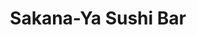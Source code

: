 ---
layout: place
title: Sakana-Ya Sushi Bar
permalink: /new-york/syracuse/sakana-ya-sushi-bar.html
stateAbbr: NY
stateName: New York
cityName: Syracuse
seo:
  type: restaurant
  links: http://www.syracusesushi.com/
place_id: ChIJaf5es8Dz2YkRRqV2IfSjXj0
photos:
  - name: >-
      places/ChIJaf5es8Dz2YkRRqV2IfSjXj0/photos/AeeoHcL2T9AJiNnh4ZM60JROGYRNPh9MHpdKYsUBweHHO03rq-DSUmI_VsU6gBlSshtqBQjGPCqHCoZvaPWOQfE95XngkHP1BSwvz4iCsbuqGslJzT31vyNAInCwDVFUpM0lb4UjTaYmxRTK5y7n-_i9dqtCilnjYPollsWnd0i1x0lXuA0QVT0MviFQ6v3sPJQWwiMYmmQy-b5T47qe4kwSEptMXQQKaKVSqQqmCDzEVtOn4CGkDGBbiEQ9QkZKdC7VLtcljBHHmoqNXSSdJ9EpIR0_q4hgALXW2p8JA28MHSQcv8CC0f3QIiApm2nEt_C4WXvvIcUVvFBiG9wFSKznUsLXEMoQCgKqtPDew2y8YiIfBqFEY8iQztKLIEe9vZM0fu3nQ2V-6_6l138RY2uY6IQ6VxrH-u4ERGGem_hUl5f1jw
    widthPx: 3647
    heightPx: 2731
    authorAttributions:
      - displayName: David Herszenson
        uri: https://maps.google.com/maps/contrib/108585025234485852384
        photoUri: >-
          https://lh3.googleusercontent.com/a-/ALV-UjWs9QcntFUNgDuGpKGOzS6n5tjLrUnhRgy7x_XJI256TB87TPyugw=s100-p-k-no-mo
    flagContentUri: >-
      https://www.google.com/local/imagery/report/?cb_client=maps_api_places.places_api&image_key=!1e10!2sCIHM0ogKEICAgID2zqXXOQ&hl=en-US
    googleMapsUri: >-
      https://www.google.com/maps/place//data=!3m4!1e2!3m2!1sCIHM0ogKEICAgID2zqXXOQ!2e10!4m2!3m1!1s0x89d9f3c0b35efe69:0x3d5ea3f42176a546
  - name: >-
      places/ChIJaf5es8Dz2YkRRqV2IfSjXj0/photos/AeeoHcL40zyfj6NFYuPt7sl8reTtTrBMjguyhk_-EIgaCkJ1o1O83aI0X-HfZwLXF2UVQNMha4eC1_SDptCSBsVVNYlAayYcWKVOpbMy_42TRfWno4D8ZtvJsAbXK_f0ZJdES3vagE0QpfJ4pb4bUu33PsTrEBwcKVEr7MHZetghlkk0VPbLyURVREdv_k5RbUSXWSOb9DgvrGE7viOBo01xa_Z6ilc9Mytv7e5RLfqMu2ilOg7RVirpoubZzBX9tP56_i-DGAAf56Eygq6_jQUEqAjzwjYhawbmLwmC17eA4pXgjLCDj8CE19twfR9deAvbhre6rrn6AftONA9stVpsoHbaK8i_yx3KxmH6s979L88wib1yqlX2HERZqVLB0c5Xwz-YuKeL_eygW-0BU4avXLLI_dSipSdwKtpkR6CeY8lXwA
    widthPx: 2753
    heightPx: 1928
    authorAttributions:
      - displayName: Douglas Liebig
        uri: https://maps.google.com/maps/contrib/106560251621427972984
        photoUri: >-
          https://lh3.googleusercontent.com/a-/ALV-UjXxIY8llog8V0cGkaESYogPvom07aIAUJxZexV7nWelAEAMWqga=s100-p-k-no-mo
    flagContentUri: >-
      https://www.google.com/local/imagery/report/?cb_client=maps_api_places.places_api&image_key=!1e10!2sCIHM0ogKEICAgICquPbaaQ&hl=en-US
    googleMapsUri: >-
      https://www.google.com/maps/place//data=!3m4!1e2!3m2!1sCIHM0ogKEICAgICquPbaaQ!2e10!4m2!3m1!1s0x89d9f3c0b35efe69:0x3d5ea3f42176a546
  - name: >-
      places/ChIJaf5es8Dz2YkRRqV2IfSjXj0/photos/AeeoHcIXkCyqydn-AcKytLHNNO4CZ_46oKRYxS4X-HYabgcL7jdp_sR7yaC9TOUN1CyGS9Pgl_U2cN6Cp4kEMUjr9vsxha2OfzfcSgc6_U1Zsm-7VUyL9ZkESGxu8vbtGeAjki6mwpQgUyhrtwYcufbszKnxyqmWNTqcDuOOX3kVakaKA_f2_EqNfKvZBQOWRBFTIYKDFJ2k4IXO_vN39XfKZw3GrwFO6mzPIVNMbZZRbuMI-UusDTY_g4YnJBJAY44u91BZg0WDxZX-z2BOwyR_QFjpXthxgZCiJiwc13uuJDN39Y-WLCTs1OB1dkQqPNb4Fjs_kHNaumz5uJCtJNyiz3Uczp1Pk7rub08xCqilGMlBLWlsEVvYDbAKfDKxW8XOohb8BBzF6nPALz4GoPT-pLgN68liElzAxmmlShtfhDqFDg
    widthPx: 2268
    heightPx: 4032
    authorAttributions:
      - displayName: Justin Crandall
        uri: https://maps.google.com/maps/contrib/102292406054621977566
        photoUri: >-
          https://lh3.googleusercontent.com/a/ACg8ocKhJY8KLDwnstJfOOcquSvwYD57vm-w2W25ElfyBijYTCfvsQ=s100-p-k-no-mo
    flagContentUri: >-
      https://www.google.com/local/imagery/report/?cb_client=maps_api_places.places_api&image_key=!1e10!2sCIHM0ogKEICAgIDFj-rAcA&hl=en-US
    googleMapsUri: >-
      https://www.google.com/maps/place//data=!3m4!1e2!3m2!1sCIHM0ogKEICAgIDFj-rAcA!2e10!4m2!3m1!1s0x89d9f3c0b35efe69:0x3d5ea3f42176a546
  - name: >-
      places/ChIJaf5es8Dz2YkRRqV2IfSjXj0/photos/AeeoHcIQNLtg9uiOmvZHDNyJrovbHPN8AbGh2JZUbOzBnJzRi4fQH3fnBLDdvdvjd5diPzcFde9RpuSjxlReq_4yzTzrjZLsVA9nuTk37uI3B2_kwz3rJciAj1hGBl15bhFFOqAqJTWSDv0qIVcwf2RKZCcCh-pExUlquuQqAaGdsIltrUAKUg_g68veo2npKwbpLw1i-ywSBDDRXAo2rPTibSdRL0PTKpf6tCpWjG3ldyWqX_aQFzfL42ECavgkq0szQ_reb-Gf5yfqMQq6YhPaBekEeMpxlcMAO6y-5tQj8FLDpeNwj6BzsOTEQnzSh1T8rdWnIbNVVo89m-7uWP_5ZofN1fxPpP-pYhfqc-JPT-k84gp52G70yup4ivi_gWZS3zKmaiyjiPCCshgyog_UpZZIYJQXCRL8Aq_8fB1wbe7QEQ
    widthPx: 3024
    heightPx: 4032
    authorAttributions:
      - displayName: Nicholas Thompson
        uri: https://maps.google.com/maps/contrib/104490975711388024275
        photoUri: >-
          https://lh3.googleusercontent.com/a/ACg8ocJkbmVrHtkmKyLiR0IItchbRRRRoQG9wzU0YU-q5CAabEZpOQ=s100-p-k-no-mo
    flagContentUri: >-
      https://www.google.com/local/imagery/report/?cb_client=maps_api_places.places_api&image_key=!1e10!2sCIHM0ogKEICAgICHkIXmHA&hl=en-US
    googleMapsUri: >-
      https://www.google.com/maps/place//data=!3m4!1e2!3m2!1sCIHM0ogKEICAgICHkIXmHA!2e10!4m2!3m1!1s0x89d9f3c0b35efe69:0x3d5ea3f42176a546
  - name: >-
      places/ChIJaf5es8Dz2YkRRqV2IfSjXj0/photos/AeeoHcIXgEbBCRH1_HBvgfv1IMQC7ZxokiOGrCsogcjbViipGvyrRgCT6VEC9NUCR9W8dO6m-0DIZs06FEF5zTnN4Uwb1XtN6W05iFBTdlNGjv4uGa3fp38rzRSH6Y41ixByA0_n7PhB-2Uf8rBoT1TnSMn9xIlqil3c1iU_hwPth3uHBKmM-zRoModxDtv-TRu18Tfz_mgkDEPIUTIv4h9EHx52HtzHd5NhyC1GUd5g8ClPjjrMM4uuG1M8HNm6igIX2LTDyjNeu75tHypAmyYIE5CSjOaqa4D9u2gF85-y4EcWeX0bvs4Yx1lP-PtFXYy0MFmCTXOPDPAZjzh4oWEFZBpuskzZqgyLuM_hCbL24mRvNIBjW5aYBeC2IKPUH7fJowdja5jJNl9rsYsjxi5L-um_fmwYuWTxeIvpsNkWp47fKA
    widthPx: 4032
    heightPx: 3024
    authorAttributions:
      - displayName: Jennifer Whitaker
        uri: https://maps.google.com/maps/contrib/108745016806832575590
        photoUri: >-
          https://lh3.googleusercontent.com/a-/ALV-UjUXUGVNJDlLC-NiidXlHloSd18dvBC8hREq5fdoXT3J0D8f7a8c=s100-p-k-no-mo
    flagContentUri: >-
      https://www.google.com/local/imagery/report/?cb_client=maps_api_places.places_api&image_key=!1e10!2sCIHM0ogKEICAgID48-K-OA&hl=en-US
    googleMapsUri: >-
      https://www.google.com/maps/place//data=!3m4!1e2!3m2!1sCIHM0ogKEICAgID48-K-OA!2e10!4m2!3m1!1s0x89d9f3c0b35efe69:0x3d5ea3f42176a546
  - name: >-
      places/ChIJaf5es8Dz2YkRRqV2IfSjXj0/photos/AeeoHcKnP9UaVFNck9mHFIBGuSlXZpHSM9q6wWOl7dUgIOItLNrl1Qnot0_4ORfeg-CmbbP97ILjHTMe1rM4olCm-hfErhDnCpA83oN5Vg-h0S14iwEowE7QTBVOCjC0ndFLZKHERb_lA_9Z30L3oali9jJvzy5dINyBBEHqBlYbpzg9or-oA8_1TWdmAOfziU4VUvSt0GGqpw_geFW02kXUAdlE6n_6CXkEReU3_eWN9_RH3RB-SjP4UVO5WM0_MUS4ufWObrHiuzwcQiRnD6yJUX0Xu1kjsE07Ti7cLjF6dV75GjKxXjPePReCjXuA2DmThS2cR709CosW9aNDR_YG7b8kwq2wmrjxkLexw_byHxk3q01axf5MT06W2IvQgxm4X0vIDGA-1ADMfEiwLbiiQMbW1RtUDPPcL9TCjJdkBH-k0J0N
    widthPx: 4080
    heightPx: 3072
    authorAttributions:
      - displayName: Michael LaBarbera
        uri: https://maps.google.com/maps/contrib/102513626008828409265
        photoUri: >-
          https://lh3.googleusercontent.com/a-/ALV-UjVMz_UYYRAdlm_0Eam6EKufjNq0s1kx1MEAl3FBIc4Wv8UBxDEsEw=s100-p-k-no-mo
    flagContentUri: >-
      https://www.google.com/local/imagery/report/?cb_client=maps_api_places.places_api&image_key=!1e10!2sCIHM0ogKEICAgIDJkuf98wE&hl=en-US
    googleMapsUri: >-
      https://www.google.com/maps/place//data=!3m4!1e2!3m2!1sCIHM0ogKEICAgIDJkuf98wE!2e10!4m2!3m1!1s0x89d9f3c0b35efe69:0x3d5ea3f42176a546
  - name: >-
      places/ChIJaf5es8Dz2YkRRqV2IfSjXj0/photos/AeeoHcJj6k9GAZq4oAOKXG5jk6LIQ5GJYr8vDmKVBLfAR5SeoPiDdxyNssSmfd8oUSXlSvCExkapI-P3WslddKotmB11pqCCusyDcPJtwXcVW1GX_uMs9FE3CpORaoj3yHkLEnqX0utJDeb4x5nYiGeITsGP7rGqcBtClSaQOxOxhqxe4X0DOXglSxRJgx5eSgDd7oKmJ6csewLsw7NdsMwBnCo-l3vo9KsYuv36bKtBjiOWIXxiUIsb8YAsE4xuHY87lKvVeF4PgsROx8WiKv7jXNPTV_QNeYhgAUiCzn2C-cprqXohaHatdVi68OC66TrKW_uqZ8YQ_M33FKJRF0Bah0WcrFo1X_OdJ6X8z6flmx1-cFryIWdrMSNso4vbKkdFN5YEIc46zuY8XaInYphZg8mAlkJa0BB5s8HGk0oOfGViJA
    widthPx: 3024
    heightPx: 4032
    authorAttributions:
      - displayName: Jenny Johnson-Chunka
        uri: https://maps.google.com/maps/contrib/108640430979080246853
        photoUri: >-
          https://lh3.googleusercontent.com/a-/ALV-UjVQ5CtJlg3Wi_VMpI4M8KwzT1sS6FUf-O_LiP63RqWcJZP6HMk=s100-p-k-no-mo
    flagContentUri: >-
      https://www.google.com/local/imagery/report/?cb_client=maps_api_places.places_api&image_key=!1e10!2sCIHM0ogKEICAgIC9qN7uBw&hl=en-US
    googleMapsUri: >-
      https://www.google.com/maps/place//data=!3m4!1e2!3m2!1sCIHM0ogKEICAgIC9qN7uBw!2e10!4m2!3m1!1s0x89d9f3c0b35efe69:0x3d5ea3f42176a546
  - name: >-
      places/ChIJaf5es8Dz2YkRRqV2IfSjXj0/photos/AeeoHcJhbKULKYzWRQMM9wLNq2FvlW1mV5-PaULeElvMTl1n28vcKgrh4Sz4HO2Dt3MC2HBiD-xYXvPbNUkSd7jQbSY1_XM4T4guGSuhv6zTOw7K3HJYAIg-kNLe0yD41OsNF94tkgHJgLVUiJanwSR2DJ25x6ked8JeqSJNgXKwyNws20Lowup2Qj8e2_z0UQpmQhpgNzLEMdJEPs5DEeAPgSr_ChCkRfIwDpEH22csC6JmSzBG-VK9mxxI4Bv3Gswe-K29_cSqCj0DcVHf-GEZsowEtFpGtfqRKE2SJ7dN-1M27ryclbUp0F46FXjgMlKIqRL0d3Q1GPvcocUcFyQjCIwTjBD00Gmo2r5WKhWVvW_HYzGWVdKS6U4NEOO3Hoe6ojGD81WvAQDvpyrRQUsLCF4ClBelLUdJDq-bPh7VIO8
    widthPx: 2252
    heightPx: 4000
    authorAttributions:
      - displayName: Sack Sengthavy
        uri: https://maps.google.com/maps/contrib/117178181199933116330
        photoUri: >-
          https://lh3.googleusercontent.com/a-/ALV-UjU7nJomtkqzUJtvSngzkVH9pBdVQMFPr0UVRtXXSDUfJYoOrQipwQ=s100-p-k-no-mo
    flagContentUri: >-
      https://www.google.com/local/imagery/report/?cb_client=maps_api_places.places_api&image_key=!1e10!2sCIHM0ogKEICAgMDg7IPSBw&hl=en-US
    googleMapsUri: >-
      https://www.google.com/maps/place//data=!3m4!1e2!3m2!1sCIHM0ogKEICAgMDg7IPSBw!2e10!4m2!3m1!1s0x89d9f3c0b35efe69:0x3d5ea3f42176a546
  - name: >-
      places/ChIJaf5es8Dz2YkRRqV2IfSjXj0/photos/AeeoHcKfCX2_Rk6fMLx-A0BOnjf3eudO-pGt_RP0uvkOfaJiKA2C9dRGjrE83hwK-XhgTG4-gHDu4pL3OgGmd8FJIQtlueN_NuRWbFGoljDwA5vnPeyTn5yHiKiv9Kh6sLtTmdttNBAjKy7Zo4EzCPe9WYsjk-bF2TqsfnLdNtxnDjjumFnAbQrp549bS6Nn8ouiidlYx9H_5TgOzsiEzGi4s42dudVG70QOf2cGGh8uDcNhNdHWFGSxRPIvBJ-KBpMc9RpH6wCxyATWNJN4v2GZPjJW4lYmk-iEL72WgYuipiVZ2reTFAPGZWcQGIY2uJRDRRa4VQUZKSNbcO6omWgxuCiqGZ2gbn5SI2V9qf9huOP8mhNiHJ-aVqI0-uoHLhbfbhI4mFDv4-DqbWw0QS0ay5_tsH23Pbo6360c1DMrjyKuGOIm
    widthPx: 4032
    heightPx: 2268
    authorAttributions:
      - displayName: Denise Smith
        uri: https://maps.google.com/maps/contrib/104764179454492258596
        photoUri: >-
          https://lh3.googleusercontent.com/a-/ALV-UjXyHx6aLK6P0MFx5pitbfJk9UrAo4AAfBTSft-7JZXahGTrr_s=s100-p-k-no-mo
    flagContentUri: >-
      https://www.google.com/local/imagery/report/?cb_client=maps_api_places.places_api&image_key=!1e10!2sCIHM0ogKEICAgIDq6dKXtgE&hl=en-US
    googleMapsUri: >-
      https://www.google.com/maps/place//data=!3m4!1e2!3m2!1sCIHM0ogKEICAgIDq6dKXtgE!2e10!4m2!3m1!1s0x89d9f3c0b35efe69:0x3d5ea3f42176a546
  - name: >-
      places/ChIJaf5es8Dz2YkRRqV2IfSjXj0/photos/AeeoHcIFfzXS3rIb0Z5mUut9TLphKx0jvdcqAqku6K-mTCSwBgJOR5zxL2lBBJn93F1-VBnUrDvOboKrU3WcOOUm0OV_c_ec2d4Mg-U5lBncT7qSS_2wx8J2_uaDwyBbR_yurZwLnkLvWV-CZRnhRJI2fWoODu-j_afQk3BEBm9Z8khTPgdfAp6xXQ7Ukb8yrYHeh6aPIZz2cQxh2ubPaGtV-MA20sNLS9V-3dO4d2rrKoEGkTNfQuNIYXVO9DDDqHGv76LupuGVm7uCV3Z_st5SzLoSpbDbulmPeLZJ6pemT3VkFlaZWCNODrijXYfOZANPnwZ8Wlrivk1_4UZ1DMUIExEXYlA4XZe-LbnK-43FNP7vHjuw1B0RzMTlKQI6ud04UVh4nhtCZCsV_ANyuzDxn9otQcrtdCnXfwaFylKflNmGJe7X
    widthPx: 3024
    heightPx: 4032
    authorAttributions:
      - displayName: Jennifer Whitaker
        uri: https://maps.google.com/maps/contrib/108745016806832575590
        photoUri: >-
          https://lh3.googleusercontent.com/a-/ALV-UjUXUGVNJDlLC-NiidXlHloSd18dvBC8hREq5fdoXT3J0D8f7a8c=s100-p-k-no-mo
    flagContentUri: >-
      https://www.google.com/local/imagery/report/?cb_client=maps_api_places.places_api&image_key=!1e10!2sCIHM0ogKEICAgID486LG0QE&hl=en-US
    googleMapsUri: >-
      https://www.google.com/maps/place//data=!3m4!1e2!3m2!1sCIHM0ogKEICAgID486LG0QE!2e10!4m2!3m1!1s0x89d9f3c0b35efe69:0x3d5ea3f42176a546
address: 215 Walton St, Syracuse, NY 13202, USA
street: 215 Walton St
city: Syracuse
state: NY
zip: '13202'
country: USA
neighborhood: Downtown
latitude: '43.047822'
longitude: '-76.156142'
accessibility_options:
  wheelchairAccessibleParking: true
  wheelchairAccessibleEntrance: true
  wheelchairAccessibleRestroom: true
  wheelchairAccessibleSeating: true
business_status: OPERATIONAL
name: Sakana-Ya Sushi Bar
google_maps_links:
  directionsUri: >-
    https://www.google.com/maps/dir//''/data=!4m7!4m6!1m1!4e2!1m2!1m1!1s0x89d9f3c0b35efe69:0x3d5ea3f42176a546!3e0
  placeUri: https://maps.google.com/?cid=4422152153053177158
  writeAReviewUri: >-
    https://www.google.com/maps/place//data=!4m3!3m2!1s0x89d9f3c0b35efe69:0x3d5ea3f42176a546!12e1
  reviewsUri: >-
    https://www.google.com/maps/place//data=!4m4!3m3!1s0x89d9f3c0b35efe69:0x3d5ea3f42176a546!9m1!1b1
  photosUri: >-
    https://www.google.com/maps/place//data=!4m3!3m2!1s0x89d9f3c0b35efe69:0x3d5ea3f42176a546!10e5
primary_type: Sushi Restaurant
opening_hours:
  regular: null
  current: null
secondary_opening_hours:
  regular:
    weekdayDescriptions: null
    type: null
  current:
    weekdayDescriptions: null
    type: null
phone: (315) 475-0117
price_level: PRICE_LEVEL_MODERATE
price_range: $20 &ndash; $30
rating: '4.3'
rating_count: 0
website: http://www.syracusesushi.com/
description: >-
  Discover Sakana-Ya Sushi Bar in Syracuse, NY$$$Nestled in the heart of
  Syracuse, NY, Sakana-Ya Sushi Bar stands out as a vibrant spot for fresh
  Japanese cuisine, featuring an innovative conveyor belt system that brings a
  variety of rolls and dishes right to your table. This lively eatery offers a
  mix of classic sushi options alongside bento boxes and refreshing beverages,
  making it a go-to choice for anyone craving authentic flavors in a modern
  setting. With enticing happy-hour deals that enhance the value, it's easy to
  enjoy high-quality meals without breaking the bank, appealing to both locals
  and visitors seeking top sushi experiences. The accessible design and
  welcoming atmosphere ensure a comfortable visit, while the focus on fresh
  ingredients and creative presentations elevates the overall dining adventure
  in this bustling area.
generative_summary: >-
  Discover Sakana-Ya Sushi Bar in Syracuse, NY$$$Nestled in the heart of
  Syracuse, NY, Sakana-Ya Sushi Bar stands out as a vibrant spot for fresh
  Japanese cuisine, featuring an innovative conveyor belt system that brings a
  variety of rolls and dishes right to your table. This lively eatery offers a
  mix of classic sushi options alongside bento boxes and refreshing beverages,
  making it a go-to choice for anyone craving authentic flavors in a modern
  setting. With enticing happy-hour deals that enhance the value, it's easy to
  enjoy high-quality meals without breaking the bank, appealing to both locals
  and visitors seeking top sushi experiences. The accessible design and
  welcoming atmosphere ensure a comfortable visit, while the focus on fresh
  ingredients and creative presentations elevates the overall dining adventure
  in this bustling area.
generative_disclosure: Summarized by AI using the Grok-3-Mini model.
reviews:
  - name: >-
      places/ChIJaf5es8Dz2YkRRqV2IfSjXj0/reviews/ChdDSUhNMG9nS0VJQ0FnTURnN0lQU3V3RRAB
    relativePublishTimeDescription: a month ago
    rating: 5
    text:
      text: >-
        Conveyor belt sushi in Syracuse, ya that is right. In Armory Square
        area, you will find this little restaurant cranking out sushi for locals
        and tourists. We were shocked to find it, and after already eaten lunch,
        we had to try. The sushi rice was very good. Fish is what you expect for
        sushi in North America, acceptable, but it's not Japan. However, the
        winner here is the 50% off during happy hour and the conveyor belt
        experience. Will be back with the kids.
      languageCode: en
    originalText:
      text: >-
        Conveyor belt sushi in Syracuse, ya that is right. In Armory Square
        area, you will find this little restaurant cranking out sushi for locals
        and tourists. We were shocked to find it, and after already eaten lunch,
        we had to try. The sushi rice was very good. Fish is what you expect for
        sushi in North America, acceptable, but it's not Japan. However, the
        winner here is the 50% off during happy hour and the conveyor belt
        experience. Will be back with the kids.
      languageCode: en
    authorAttribution:
      displayName: Sack Sengthavy
      uri: https://www.google.com/maps/contrib/117178181199933116330/reviews
      photoUri: >-
        https://lh3.googleusercontent.com/a-/ALV-UjU7nJomtkqzUJtvSngzkVH9pBdVQMFPr0UVRtXXSDUfJYoOrQipwQ=s128-c0x00000000-cc-rp-mo-ba4
    publishTime: '2025-02-23T03:48:29.623307Z'
    flagContentUri: >-
      https://www.google.com/local/review/rap/report?postId=ChdDSUhNMG9nS0VJQ0FnTURnN0lQU3V3RRAB&d=17924085&t=1
    googleMapsUri: >-
      https://www.google.com/maps/reviews/data=!4m6!14m5!1m4!2m3!1sChdDSUhNMG9nS0VJQ0FnTURnN0lQU3V3RRAB!2m1!1s0x89d9f3c0b35efe69:0x3d5ea3f42176a546
  - name: >-
      places/ChIJaf5es8Dz2YkRRqV2IfSjXj0/reviews/ChZDSUhNMG9nS0VJQ0FnSUNIeTRmREZBEAE
    relativePublishTimeDescription: a month ago
    rating: 5
    text:
      text: >-
        (3/13/2025) Update, second trip was way better. I went with a friend to
        the dining room for restaurant week and foe thirty bucks a person we got
        stuffed with amazing Asian cuisine. We loved it. Friendly staff and
        great food. Very clean and quick service.


        (First review 8/7/2024) So my sister and I went on a Monday which is
        apparently half off most items and it was interesting. We had all sorts
        of rolls. The plates are color-coated to indicate the price and it's
        easy to figure out but check to see if it's a half-off time window. I
        didn't realize we were saving until we got the check. I went for my
        birthday, having not had sushi in years and it was a good experience.
      languageCode: en
    originalText:
      text: >-
        (3/13/2025) Update, second trip was way better. I went with a friend to
        the dining room for restaurant week and foe thirty bucks a person we got
        stuffed with amazing Asian cuisine. We loved it. Friendly staff and
        great food. Very clean and quick service.


        (First review 8/7/2024) So my sister and I went on a Monday which is
        apparently half off most items and it was interesting. We had all sorts
        of rolls. The plates are color-coated to indicate the price and it's
        easy to figure out but check to see if it's a half-off time window. I
        didn't realize we were saving until we got the check. I went for my
        birthday, having not had sushi in years and it was a good experience.
      languageCode: en
    authorAttribution:
      displayName: Julio Perez
      uri: https://www.google.com/maps/contrib/113198118943553318810/reviews
      photoUri: >-
        https://lh3.googleusercontent.com/a-/ALV-UjV3gpmQU7ILW4AtR1cYf-eZOcfX75Zt0WLSIt1TCPqf9k9uCBQD=s128-c0x00000000-cc-rp-mo-ba4
    publishTime: '2025-03-14T00:06:09.845675Z'
    flagContentUri: >-
      https://www.google.com/local/review/rap/report?postId=ChZDSUhNMG9nS0VJQ0FnSUNIeTRmREZBEAE&d=17924085&t=1
    googleMapsUri: >-
      https://www.google.com/maps/reviews/data=!4m6!14m5!1m4!2m3!1sChZDSUhNMG9nS0VJQ0FnSUNIeTRmREZBEAE!2m1!1s0x89d9f3c0b35efe69:0x3d5ea3f42176a546
  - name: >-
      places/ChIJaf5es8Dz2YkRRqV2IfSjXj0/reviews/ChdDSUhNMG9nS0VJQ0FnSUR2MmF2LTJRRRAB
    relativePublishTimeDescription: 3 months ago
    rating: 5
    text:
      text: >-
        I loved this place! Cheap half price sushi on Monday, conveyor belt
        sushi is always a blast. But the real treat was when i ordered some
        fresh

        The 007 and fruit rolls were 🔥🔥🔥

        Absolutely delicious. I went back 3 times for those alone. They also had
        great crab Rangoons for the price


        And my server was so so so nice! His favorite roll was also the fruit
        roll, younger with glasses. I'm sorry i didn't get your name!!! Super
        super lovely, great service, very nice and welcoming
      languageCode: en
    originalText:
      text: >-
        I loved this place! Cheap half price sushi on Monday, conveyor belt
        sushi is always a blast. But the real treat was when i ordered some
        fresh

        The 007 and fruit rolls were 🔥🔥🔥

        Absolutely delicious. I went back 3 times for those alone. They also had
        great crab Rangoons for the price


        And my server was so so so nice! His favorite roll was also the fruit
        roll, younger with glasses. I'm sorry i didn't get your name!!! Super
        super lovely, great service, very nice and welcoming
      languageCode: en
    authorAttribution:
      displayName: Rowan Rakoncay
      uri: https://www.google.com/maps/contrib/107494314221166824289/reviews
      photoUri: >-
        https://lh3.googleusercontent.com/a-/ALV-UjUdrnF1WKbKpgs6gAG1XGoUbZSezc8oenK7MmtyFlT3KiMzAvA=s128-c0x00000000-cc-rp-mo-ba4
    publishTime: '2024-12-22T00:46:07.206524Z'
    flagContentUri: >-
      https://www.google.com/local/review/rap/report?postId=ChdDSUhNMG9nS0VJQ0FnSUR2MmF2LTJRRRAB&d=17924085&t=1
    googleMapsUri: >-
      https://www.google.com/maps/reviews/data=!4m6!14m5!1m4!2m3!1sChdDSUhNMG9nS0VJQ0FnSUR2MmF2LTJRRRAB!2m1!1s0x89d9f3c0b35efe69:0x3d5ea3f42176a546
  - name: >-
      places/ChIJaf5es8Dz2YkRRqV2IfSjXj0/reviews/ChdDSUhNMG9nS0VJQ0FnSUNIa0lYbXJBRRAB
    relativePublishTimeDescription: 7 months ago
    rating: 5
    text:
      text: >-
        I mean you can’t really get better than sushi on a conveyor belt. The
        atmosphere is great. The conveyor sushi belt is such a cool and fun
        concept. They have easily 20+ sushi options going around at all times.
        We sampled about 10 different varieties when we went and were not
        disappointed. The sushi bar is currently running half off sushi form the
        conveyor belt so not only is it delicious sushi but also a stellar
        price. This place was a blast and everything fresh and delicious. Can’t
        wait to go back. Keep in mind, prices are listed by the color of the
        plate and it’s easy to eat a lot of sushi and rack up a large tab so
        keep that in mind.
      languageCode: en
    originalText:
      text: >-
        I mean you can’t really get better than sushi on a conveyor belt. The
        atmosphere is great. The conveyor sushi belt is such a cool and fun
        concept. They have easily 20+ sushi options going around at all times.
        We sampled about 10 different varieties when we went and were not
        disappointed. The sushi bar is currently running half off sushi form the
        conveyor belt so not only is it delicious sushi but also a stellar
        price. This place was a blast and everything fresh and delicious. Can’t
        wait to go back. Keep in mind, prices are listed by the color of the
        plate and it’s easy to eat a lot of sushi and rack up a large tab so
        keep that in mind.
      languageCode: en
    authorAttribution:
      displayName: Nicholas Thompson
      uri: https://www.google.com/maps/contrib/104490975711388024275/reviews
      photoUri: >-
        https://lh3.googleusercontent.com/a/ACg8ocJkbmVrHtkmKyLiR0IItchbRRRRoQG9wzU0YU-q5CAabEZpOQ=s128-c0x00000000-cc-rp-mo-ba4
    publishTime: '2024-08-31T02:21:18.133512Z'
    flagContentUri: >-
      https://www.google.com/local/review/rap/report?postId=ChdDSUhNMG9nS0VJQ0FnSUNIa0lYbXJBRRAB&d=17924085&t=1
    googleMapsUri: >-
      https://www.google.com/maps/reviews/data=!4m6!14m5!1m4!2m3!1sChdDSUhNMG9nS0VJQ0FnSUNIa0lYbXJBRRAB!2m1!1s0x89d9f3c0b35efe69:0x3d5ea3f42176a546
  - name: >-
      places/ChIJaf5es8Dz2YkRRqV2IfSjXj0/reviews/ChdDSUhNMG9nS0VJQ0FnSURackt6cnF3RRAB
    relativePublishTimeDescription: a year ago
    rating: 5
    text:
      text: >-
        The atmosphere was clean and bright with a general feel good vibe. The
        sushi I had was very good. The mango had tuna in it and it was very
        refreshing taste that was both sweet and spicy. The she so hot roll also
        was very good. I like hot but this wasn’t super hot but very flavorful.
        My friend got orange chicken and it was good. My wife got bee bop (
        Korean dish) and she loved it. The waiter was very friendly and helpful
      languageCode: en
    originalText:
      text: >-
        The atmosphere was clean and bright with a general feel good vibe. The
        sushi I had was very good. The mango had tuna in it and it was very
        refreshing taste that was both sweet and spicy. The she so hot roll also
        was very good. I like hot but this wasn’t super hot but very flavorful.
        My friend got orange chicken and it was good. My wife got bee bop (
        Korean dish) and she loved it. The waiter was very friendly and helpful
      languageCode: en
    authorAttribution:
      displayName: John Elmer
      uri: https://www.google.com/maps/contrib/104335796968710935997/reviews
      photoUri: >-
        https://lh3.googleusercontent.com/a-/ALV-UjWSMwnxS9sxdxDZldI7rcYgB4Je146ryp0zS_89l284wRxHXnM=s128-c0x00000000-cc-rp-mo-ba6
    publishTime: '2023-09-26T02:55:32.508328Z'
    flagContentUri: >-
      https://www.google.com/local/review/rap/report?postId=ChdDSUhNMG9nS0VJQ0FnSURackt6cnF3RRAB&d=17924085&t=1
    googleMapsUri: >-
      https://www.google.com/maps/reviews/data=!4m6!14m5!1m4!2m3!1sChdDSUhNMG9nS0VJQ0FnSURackt6cnF3RRAB!2m1!1s0x89d9f3c0b35efe69:0x3d5ea3f42176a546
review_summary: >-
  What Customers Love About This Spot$$$Folks rave about the fun conveyor belt
  setup that keeps things exciting and makes grabbing sushi a breeze, with
  plenty of variety to satisfy different tastes during visits. Many appreciate
  the wallet-friendly deals, like half-off specials that turn a casual meal into
  a great bargain without skimping on freshness or flavor. Reviewers often
  highlight the delicious rolls and other Japanese-inspired dishes that deliver
  a balance of sweet, spicy, and savory notes, creating memorable meals for
  groups or solo diners. Overall, the speedy service and clean environment add
  to the appeal, making it a reliable pick for those hunting for quality sushi
  nearby. While it's wise to keep an eye on portion sizes to manage costs, the
  positive vibes and tasty options keep drawing people back for more enjoyable
  experiences.
review_disclosure: Summarized by AI using the Grok-3-Mini model.
parking_options:
  freeParkingLot: false
  paidParkingLot: false
  freeStreetParking: false
  paidStreetParking: true
  valetParking: false
  freeGarageParking: false
  paidGarageParking: false
payment_options:
  acceptsCreditCards: true
  acceptsDebitCards: true
  acceptsCashOnly: false
  acceptsNfc: true
allow_dogs: null
curbside_pickup: null
delivery: true
dine_in: true
good_for_children: true
good_for_groups: true
good_for_sports: false
live_music: false
menu_for_children: false
outdoor_seating: null
reservable: true
restroom: true
serves_beer: true
serves_breakfast: false
serves_brunch: false
serves_cocktails: true
serves_coffee: false
serves_dinner: true
serves_dessert: true
serves_lunch: true
serves_vegetarian_food: true
serves_wine: true
takeout: true
update_category: pro
places_description: >-
  A wide selection of sushi, sashimi & rolls prepared in a flashy space, plus
  wine, beer & sake.

---